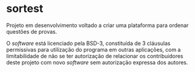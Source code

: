 # sortest
Projeto em desenvolvimento voltado a criar uma plataforma para ordenar questões de provas.

O _software_ está licenciado pela BSD-3, constituída de 3 cláusulas permissivas para utilização do programa em outras aplicações, com a limitabilidade de não se ter autorização de relacionar os contribuidores deste projeto com novo _software_ sem autorização expressa dos autores.
